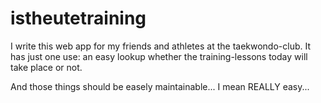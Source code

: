 # istheutetraining
I write this web app for my friends and athletes at the taekwondo-club.
It has just one use: an easy lookup whether the training-lessons today will take place or not.

And those things should be easely maintainable... I mean REALLY easy...